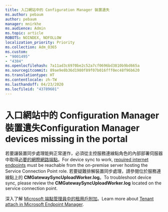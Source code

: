 ```yaml
---
title: 入口網站中的 Configuration Manager 裝置遺失
ms.author: pebaum
author: pebaum
manager: mnirkhe
ms.audience: Admin
ms.topic: article
ROBOTS: NOINDEX, NOFOLLOW
localization_priority: Priority
ms.collection: Adm_O365
ms.custom:
- "9001495"
- "4384"
ms.openlocfilehash: 7a11ad3c6970be2c52a7cf0696bd3810b9bd665a
ms.sourcegitcommit: 89ae9e8b36d1980f89f07b016fff0ec48f96b620
ms.translationtype: HT
ms.contentlocale: zh-TW
ms.lasthandoff: 04/23/2020
ms.locfileid: "43789601"
---
```

# <a name="configuration-manager-devices-missing-in-the-portal"></a><span data-ttu-id="704e0-102">入口網站中的 Configuration Manager 裝置遺失</span><span class="sxs-lookup"><span data-stu-id="704e0-102">Configuration Manager devices missing in the portal</span></span>

<span data-ttu-id="704e0-103">若要讓裝置同步處理能夠正常運作，必須從主控服務連線點角色的內部部署伺服器中取得[必要的網際網路端點](https://docs.microsoft.com/configmgr/tenant-attach/device-sync-actions#internet-endpoints)。</span><span class="sxs-lookup"><span data-stu-id="704e0-103">For device sync to work, [required internet endpoints](https://docs.microsoft.com/configmgr/tenant-attach/device-sync-actions#internet-endpoints) must be reachable from the on-premise server hosting the Service Connection Point role.</span></span> <span data-ttu-id="704e0-104">若要疑難排解裝置同步處理，請參閱位於服務連線點上的 **CMGatewaySyncUploadWorker.log**。</span><span class="sxs-lookup"><span data-stu-id="704e0-104">To troubleshoot device sync, please review the **CMGatewaySyncUploadWorker.log** located on the service connection point.</span></span>

<span data-ttu-id="704e0-105">深入了解 [Microsoft 端點管理員中的租用戶附加](https://docs.microsoft.com/configmgr/tenant-attach/)。</span><span class="sxs-lookup"><span data-stu-id="704e0-105">Learn more about [Tenant attach in Microsoft Endpoint Manager](https://docs.microsoft.com/configmgr/tenant-attach/).</span></span>
